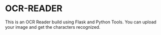 # OCR-READER
This is an OCR Reader build using Flask and Python Tools. You can upload your image and get the characters recognized.
